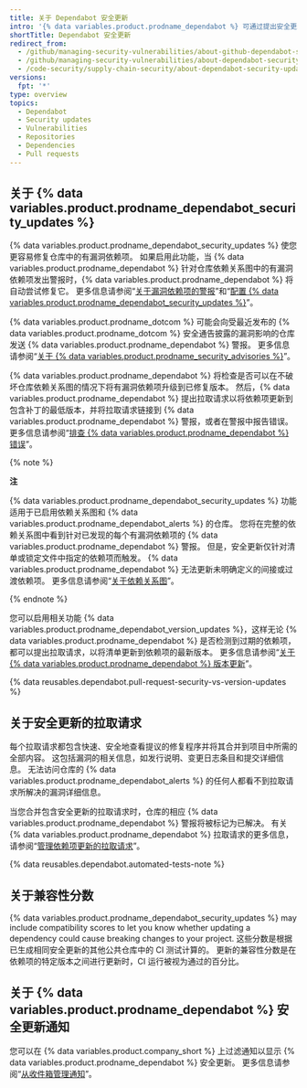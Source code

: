 ```yaml
---
title: 关于 Dependabot 安全更新
intro: '{% data variables.product.prodname_dependabot %} 可通过提出安全更新拉取请求为您修复有漏洞依赖项。'
shortTitle: Dependabot 安全更新
redirect_from:
  - /github/managing-security-vulnerabilities/about-github-dependabot-security-updates
  - /github/managing-security-vulnerabilities/about-dependabot-security-updates
  - /code-security/supply-chain-security/about-dependabot-security-updates
versions:
  fpt: '*'
type: overview
topics:
  - Dependabot
  - Security updates
  - Vulnerabilities
  - Repositories
  - Dependencies
  - Pull requests
---
```


<!--Marketing-LINK: From /features/security/software-supply-chain page "About Dependabot security updates".-->

## 关于 {% data variables.product.prodname_dependabot_security_updates %}

{% data variables.product.prodname_dependabot_security_updates %} 使您更容易修复仓库中的有漏洞依赖项。 如果启用此功能，当 {% data variables.product.prodname_dependabot %} 针对仓库依赖关系图中的有漏洞依赖项发出警报时，{% data variables.product.prodname_dependabot %} 将自动尝试修复它。 更多信息请参阅“[关于漏洞依赖项的警报](/code-security/supply-chain-security/about-alerts-for-vulnerable-dependencies)”和“[配置 {% data variables.product.prodname_dependabot_security_updates %}](/github/managing-security-vulnerabilities/configuring-dependabot-security-updates)”。

{% data variables.product.prodname_dotcom %} 可能会向受最近发布的 {% data variables.product.prodname_dotcom %} 安全通告披露的漏洞影响的仓库发送 {% data variables.product.prodname_dependabot %} 警报。 更多信息请参阅“[关于 {% data variables.product.prodname_security_advisories %}](/github/managing-security-vulnerabilities/about-github-security-advisories#dependabot-alerts-for-published-security-advisories)”。


{% data variables.product.prodname_dependabot %} 将检查是否可以在不破坏仓库依赖关系图的情况下将有漏洞依赖项升级到已修复版本。 然后，{% data variables.product.prodname_dependabot %} 提出拉取请求以将依赖项更新到包含补丁的最低版本，并将拉取请求链接到 {% data variables.product.prodname_dependabot %} 警报，或者在警报中报告错误。 更多信息请参阅“[排查 {% data variables.product.prodname_dependabot %} 错误](/github/managing-security-vulnerabilities/troubleshooting-dependabot-errors)”。

{% note %}

**注**

{% data variables.product.prodname_dependabot_security_updates %} 功能适用于已启用依赖关系图和 {% data variables.product.prodname_dependabot_alerts %} 的仓库。 您将在完整的依赖关系图中看到针对已发现的每个有漏洞依赖项的 {% data variables.product.prodname_dependabot %} 警报。 但是，安全更新仅针对清单或锁定文件中指定的依赖项而触发。 {% data variables.product.prodname_dependabot %} 无法更新未明确定义的间接或过渡依赖项。 更多信息请参阅“[关于依赖关系图](/github/visualizing-repository-data-with-graphs/about-the-dependency-graph#dependencies-included)”。

{% endnote %}

您可以启用相关功能 {% data variables.product.prodname_dependabot_version_updates %}，这样无论 {% data variables.product.prodname_dependabot %} 是否检测到过期的依赖项，都可以提出拉取请求，以将清单更新到依赖项的最新版本。 更多信息请参阅“[关于 {% data variables.product.prodname_dependabot %} 版本更新](/github/administering-a-repository/about-dependabot-version-updates)”。

{% data reusables.dependabot.pull-request-security-vs-version-updates %}

## 关于安全更新的拉取请求

每个拉取请求都包含快速、安全地查看提议的修复程序并将其合并到项目中所需的全部内容。 这包括漏洞的相关信息，如发行说明、变更日志条目和提交详细信息。 无法访问仓库的 {% data variables.product.prodname_dependabot_alerts %} 的任何人都看不到拉取请求所解决的漏洞详细信息。

当您合并包含安全更新的拉取请求时，仓库的相应 {% data variables.product.prodname_dependabot %} 警报将被标记为已解决。 有关 {% data variables.product.prodname_dependabot %} 拉取请求的更多信息，请参阅“[管理依赖项更新的拉取请求](/github/administering-a-repository/managing-pull-requests-for-dependency-updates)”。

{% data reusables.dependabot.automated-tests-note %}

## 关于兼容性分数

{% data variables.product.prodname_dependabot_security_updates %} may include compatibility scores to let you know whether updating a dependency could cause breaking changes to your project. 这些分数是根据已生成相同安全更新的其他公共仓库中的 CI 测试计算的。 更新的兼容性分数是在依赖项的特定版本之间进行更新时，CI 运行被视为通过的百分比。

## 关于 {% data variables.product.prodname_dependabot %} 安全更新通知

您可以在 {% data variables.product.company_short %} 上过滤通知以显示 {% data variables.product.prodname_dependabot %} 安全更新。 更多信息请参阅“[从收件箱管理通知](/github/managing-subscriptions-and-notifications-on-github/managing-notifications-from-your-inbox#dependabot-custom-filters)”。
